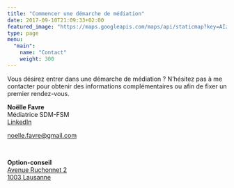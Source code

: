 ```yaml
---
title: "Commencer une démarche de médiation"
date: 2017-09-10T21:09:33+02:00
featured_image: "https://maps.googleapis.com/maps/api/staticmap?key=AIzaSyB7WmbGqFkkJ9Nl-58evxfLgAVDPZ8qcfE&center=Avenue+Ruchonnet+2,+lausanne&zoom=15&scale=2&size=800x400&maptype=roadmap&format=png&visual_refresh=true&markers=size:mid%7Ccolor:0xef2578%7Clabel:%7CAvenue+Ruchonnet+2,+lausanne&style=element:geometry%7Ccolor:0xf5f5f5&style=element:labels.icon%7Cvisibility:off&style=element:labels.text.fill%7Ccolor:0x616161&style=element:labels.text.stroke%7Ccolor:0xf5f5f5&style=feature:administrative.land_parcel%7Celement:labels.text.fill%7Ccolor:0xbdbdbd&style=feature:poi%7Celement:geometry%7Ccolor:0xeeeeee&style=feature:poi%7Celement:labels.text.fill%7Ccolor:0x757575&style=feature:poi.park%7Celement:geometry%7Ccolor:0xe5e5e5&style=feature:poi.park%7Celement:labels.text.fill%7Ccolor:0x9e9e9e&style=feature:road%7Celement:geometry%7Ccolor:0xffffff&style=feature:road.arterial%7Celement:labels.text.fill%7Ccolor:0x757575&style=feature:road.highway%7Celement:geometry%7Ccolor:0xdadada&style=feature:road.highway%7Celement:labels.text.fill%7Ccolor:0x616161&style=feature:road.local%7Celement:labels.text.fill%7Ccolor:0x9e9e9e&style=feature:transit.line%7Celement:geometry%7Ccolor:0xe5e5e5&style=feature:transit.station%7Celement:geometry%7Ccolor:0xeeeeee&style=feature:transit.station%7Celement:labels%7Cvisibility:simplified&style=feature:transit.station%7Celement:labels.icon%7Cvisibility:simplified&style=feature:water%7Celement:geometry%7Ccolor:0xc9c9c9&style=feature:water%7Celement:labels.text.fill%7Ccolor:0x9e9e9e"
type: page
menu:
  "main":
    name: "Contact"
    weight: 300
---
```


Vous désirez entrer dans une démarche de médiation ? N’hésitez pas à me contacter pour obtenir des informations complémentaires ou afin de fixer un premier rendez-vous.

**Noëlle Favre**<br/>
Médiatrice SDM-FSM<br/>
[LinkedIn](https://www.linkedin.com/in/no%C3%ABlle-favre-durand-gasselin-26262842/?ppe=1)


<a href="mailto:noelle.favre@gmail.com" class="f4 link dim ph4 shadow-3 pv2 dib white bg-blue br3" style="color:white!important;">noelle.favre@gmail.com</a>

<a href="tel:0041797210937" class="f4 link dim ph4 shadow-3 pv2 mb1 dib white bg-blue br3" style="color:white!important;">+41 79 721 09 37</a>

**Option-conseil**<br/>
<a href="https://goo.gl/maps/F7BhSk6zZgo">Avenue Ruchonnet 2<br/>
1003 Lausanne</a>
